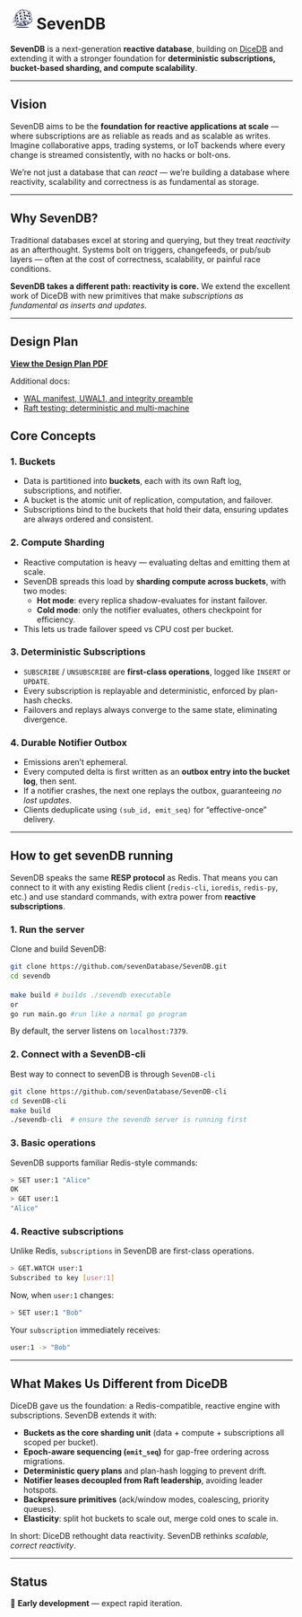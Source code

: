 # <img src="logo.png" alt="SevenDB Logo" width="40"/> SevenDB

**SevenDB** is a next-generation **reactive database**, building on [DiceDB](https://github.com/DiceDB/dice) and extending it with a stronger foundation for **deterministic subscriptions, bucket-based sharding, and compute scalability**.

---

## Vision

SevenDB aims to be the **foundation for reactive applications at scale** — where subscriptions are as reliable as reads and as scalable as writes. Imagine collaborative apps, trading systems, or IoT backends where every change is streamed consistently, with no hacks or bolt-ons.

We’re not just a database that can _react_ — we’re building a database where reactivity, scalability and correctness is as fundamental as storage.

---

## Why SevenDB?

Traditional databases excel at storing and querying, but they treat _reactivity_ as an afterthought. Systems bolt on triggers, changefeeds, or pub/sub layers — often at the cost of correctness, scalability, or painful race conditions.

**SevenDB takes a different path: reactivity is core.**
We extend the excellent work of DiceDB with new primitives that make _subscriptions as fundamental as inserts and updates_.

---

## Design Plan

[**View the Design Plan PDF**](./docs/design-plan.pdf)

Additional docs:

- [WAL manifest, UWAL1, and integrity preamble](./docs/WAL_MANIFEST_AND_UWAL.md)
- [Raft testing: deterministic and multi-machine](./docs/TESTING_RAFT.md#real-world-multi-machine-testing)

## Core Concepts

### 1. Buckets

- Data is partitioned into **buckets**, each with its own Raft log, subscriptions, and notifier.
- A bucket is the atomic unit of replication, computation, and failover.
- Subscriptions bind to the buckets that hold their data, ensuring updates are always ordered and consistent.

### 2. Compute Sharding

- Reactive computation is heavy — evaluating deltas and emitting them at scale.
- SevenDB spreads this load by **sharding compute across buckets**, with two modes:
  - **Hot mode**: every replica shadow-evaluates for instant failover.
  - **Cold mode**: only the notifier evaluates, others checkpoint for efficiency.
- This lets us trade failover speed vs CPU cost per bucket.

### 3. Deterministic Subscriptions

- `SUBSCRIBE` / `UNSUBSCRIBE` are **first-class operations**, logged like `INSERT` or `UPDATE`.
- Every subscription is replayable and deterministic, enforced by plan-hash checks.
- Failovers and replays always converge to the same state, eliminating divergence.

### 4. Durable Notifier Outbox

- Emissions aren’t ephemeral.
- Every computed delta is first written as an **outbox entry into the bucket log**, then sent.
- If a notifier crashes, the next one replays the outbox, guaranteeing _no lost updates_.
- Clients deduplicate using `(sub_id, emit_seq)` for “effective-once” delivery.

---

## How to get sevenDB running

SevenDB speaks the same **RESP protocol** as Redis.
That means you can connect to it with any existing Redis client (`redis-cli`, `ioredis`, `redis-py`, etc.) and use standard commands, with extra power from **reactive subscriptions**.

### 1. Run the server

Clone and build SevenDB:

```bash
git clone https://github.com/sevenDatabase/SevenDB.git
cd sevendb

make build # builds ./sevendb executable
or
go run main.go #run like a normal go program
```

By default, the server listens on `localhost:7379`.

### 2. Connect with a SevenDB-cli

Best way to connect to sevenDB is through `SevenDB-cli`

```bash
git clone https://github.com/sevenDatabase/SevenDB-cli
cd SevenDB-cli
make build
./sevendb-cli  # ensure the sevendb server is running first
```

### 3. Basic operations

SevenDB supports familiar Redis-style commands:

```bash
> SET user:1 "Alice"
OK
> GET user:1
"Alice"
```

### 4. Reactive subscriptions

Unlike Redis, `subscriptions` in SevenDB are first-class operations.

```bash
> GET.WATCH user:1
Subscribed to key [user:1]
```

Now, when `user:1` changes:

```bash
> SET user:1 "Bob"
```

Your `subscription` immediately receives:

```bash
user:1 -> "Bob"
```

---

## What Makes Us Different from DiceDB

DiceDB gave us the foundation: a Redis-compatible, reactive engine with subscriptions.
SevenDB extends it with:

- **Buckets as the core sharding unit** (data + compute + subscriptions all scoped per bucket).
- **Epoch-aware sequencing (`emit_seq`)** for gap-free ordering across migrations.
- **Deterministic query plans** and plan-hash logging to prevent drift.
- **Notifier leases decoupled from Raft leadership**, avoiding leader hotspots.
- **Backpressure primitives** (ack/window modes, coalescing, priority queues).
- **Elasticity**: split hot buckets to scale out, merge cold ones to scale in.

In short: DiceDB rethought data reactivity. SevenDB rethinks _scalable, correct reactivity_.

---

## Status

🚧 **Early development** — expect rapid iteration.
